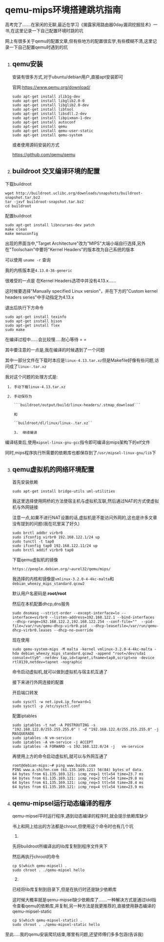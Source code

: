 # qemu-mips环境搭建跳坑指南 

高考完了…….在家闲的无聊,最近在学习《揭露家用路由器0day漏洞挖掘技术》一书,在这里记录一下自己配置环境时跳的坑

网上有很多关于qemu的配置文章,但有些地方的配置很玄学,有些模糊不清,这里记录一下自己配置qemu时遇到的坑

1. ## qemu安装

   安装有很多方式,对于ubuntu/debian用户,直接apt安装即可

   官网:https://www.qemu.org/download/

   ```
   sudo apt-get install zlib1g-dev
   sudo apt-get install libglib2.0-0
   sudo apt-get install libglib2.0-dev
   sudo apt-get install libtool
   sudo apt-get install libsdll.2-dev
   sudo apt-get install libpixman-1-dev
   sudo apt-get install autoconf
   sudo apt-get install qemu 
   sudo apt-get install qemu-user-static
   sudo apt-get install qemu-system
   ```

   或者使用源码安装的方式

   https://github.com/qemu/qemu

2.  ## buildroot 交叉编译环境的配置

   下载buildroot

   ```
   wget http://buildroot.uclibc.org/downloads/snapshots/buildroot-snapshot.tar.bz2
   tar -jxvf buildroot-snapshot.tar.bz2
   cd buildroot
   ```

   配置buildroot

   ```
   sudo apt-get install libncurses-dev patch
   make clean
   make menuconfig
   ```

   出现的界面当中,"Target Architecture"改为"MIPS"大端小端自行选择,另外在"Toolschain"中要将"Kernel Headers"的版本改为自己系统的版本

   可以使用 	```uname -r``` 查询

   我的内核版本是``` 4.13.0-36-generic ```

   很难受的一点是 在Kernel Headers选项中并没有4.13.x…...

   这时候要选择"Manually specified Linux version"，并在下方的"Custom kernel headers series"中手动指定为4.13.x

   退出后执行下方命令

   ```
   sudo apt-get install texinfo
   sudo apt-get install bison
   sudo apt-get install flex
   sudo make
   ```

   在编译过程中……会比较慢…..耐心等待 = =

   其中要注意的一点是,我在编译的时候遇到了一个问题

   其中一部分文件在下载时本应是``linux-4.13.tar.xz``但是Makefile好像有些问题,访问成了```linux-.tar.xz```

   我对这个问题的处理方式是:

     1. 手动下载linux-4.13.tar.xz

     2. 手动保存为

        ```buildroot/output/build/linux-headers/.stmap_download```

        和

        ``buildroot/dl/linux/linux-.tar.xz``

   		3.	继续编译

   编译结束后,使用``mipsel-linux-gnu-gcc``指令即可编译出mips架构下的elf文件

   同时,mips程序执行所需要的依赖库也都保存到了```/usr/mipsel-linux-gnu/lib```下

3. ## qemu虚拟机的网络环境配置

   首先安装依赖

   ```sudo apt-get install bridge-utils uml-utilities```

   我这里选择使用网桥的方法使宿主机与虚拟机互联,然后通过NAT的方式使虚拟机与外网链接

   注意一点,如果不进行NAT设置的话,虚拟机是不能访问外网的,这也是许多文章没有提到的问题(我在坑里呆了好久)

   ```
   sudo brctl addbr virbr0
   sudo ifconfig virbr0 192.168.122.1/24 up
   sudo tunctl -t tap0
   sudo ifconfig tap0 192.168.122.11/24 up
   sudo brctl addif virbr0 tap0
   ```

   下载qemu虚拟机的镜像

   ```
   https://people.debian.org/~aurel32/qemu/mips/
   ```

   我选择的内核和镜像是```vmlinux-3.2.0-4-4kc-malta```和```debian_wheezy_mips_standard.qcow2```

   默认用户名密码是:**root/root**

   

   然后在本机配置dhcp,dns服务

   ```sudo dnsmasq --strict-order --except-interface=lo --interface=virbr0 --listen-address=192.168.122.1 --bind-interfaces  --dhcp-range=192.168.122.2,192.168.122.254 --conf-file=""  --pid-file=/var/run/qemu-dhcp-virbr0.pid  --dhcp-leasefile=/var/run/qemu-dhcp-virbr0.leases --dhcp-no-override```

   现在使用

   ```sudo qemu-system-mips -M malta -kernel vmlinux-3.2.0-4-4kc-malta -hda debian_wheezy_mips_standard.qcow2 -append "root=/dev/sda1 console=tty0" -netdev tap,id=tapnet,ifname=tap0,script=no -device rtl8139,netdev=tapnet -nographic```

   命令启动虚拟机,就可以做到虚拟机与宿主机互通了

   接下来进行外网连接的配置

   开启端口转发

   ```
   sudo sysctl -w net.ipv4.ip_forward=1
   sudo sysctl -p /etc/sysctl.conf
   ```

   配置iptables

   ```
   sudo iptables -t nat -A POSTROUTING -s "192.168.122.0/255.255.255.0" ! -d "192.168.122.0/255.255.255.0" -j MASQUERADE
   sudo iptables -N vm-service
   sudo iptables -A vm-service -j ACCEPT
   sudo iptables -A FORWARD -s 192.168.122.0/24 -j   vm-service
   ```

   再使用上方的命令启动虚拟机,就可以与外网互通了

   ```
   root@debian-mips:~# ping www.baidu.com
   PING www.a.shifen.com (61.135.169.121) 56(84) bytes of data.
   64 bytes from 61.135.169.121: icmp_req=1 ttl=54 time=23.7 ms
   64 bytes from 61.135.169.121: icmp_req=2 ttl=54 time=29.8 ms
   64 bytes from 61.135.169.121: icmp_req=3 ttl=54 time=28.4 ms
   64 bytes from 61.135.169.121: icmp_req=4 ttl=54 time=23.9 ms
   
   ```

4. ## qemu-mipsel运行动态编译的程序

   qemu-mipsel平时运行程序,遇到动态编译的程序时,就会提示依赖库缺少

   书上和网上给出的方法都是chroot,但使用这个命令时也有几个坑

   1. 

      先将buildroot所编译出的lib库复制到程序文件夹下

      然后再执行chroot的命令

      ```
      cp $(which qemu-mipsel) .
      sudo chroot . ./qemu-mipsel hello
      ```

   2. 

      已经将lib库复制到目录下,但是在执行时还是缺少依赖库

      这时候大概率就是qemu-mipsel缺少依赖库了…….一种解决方式是通过ldd指令查看qemu的依赖库,并复制,另一种方法是我更推荐的,直接使用静态编译的qemu-mipsel-static

      ```
      cp $(which qemu-mipsel-static) .
      sudo chroot . ./qemu-mipsel-static hello
      ```



至此…..我的qemu安装爬坑结束,哪里有问题,还望师傅们多多包涵(告诉我)

